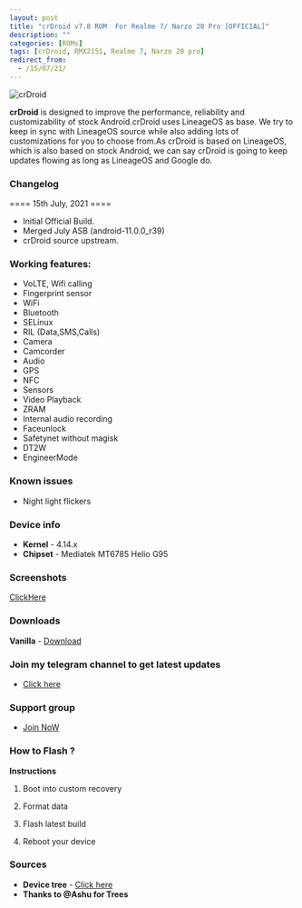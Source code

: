```yaml
---
layout: post
title: "crDroid v7.8 ROM  For Realme 7/ Narzo 20 Pro [OFFICIAL]"
description: ""
categories: [ROMs]
tags: [crDroid, RMX2151, Realme 7, Narzo 20 pro]
redirect_from:
  - /15/07/21/
---
```


![crDroid](https://gitlab.com/sribalaji/sribalaji.gitlab.io/-/raw/master/assets/images/headers/crDroid.jpg?raw=true)

**crDroid** is designed to improve the performance, reliability and customizability of stock Android.crDroid uses LineageOS as base. We try to keep in sync with LineageOS source while also adding lots of customizations for you to choose from.As crDroid is based on LineageOS, which is also based on stock Android, we can say crDroid is going to keep updates flowing as long as LineageOS and Google do.

### Changelog
==== 15th July, 2021 ====

- Initial Official Build.
- Merged July ASB (android-11.0.0_r39)
- crDroid source upstream.


### Working features:
* VoLTE, Wifi calling
* Fingerprint sensor
* WiFi
* Bluetooth
* SELinux
* RIL (Data,SMS,Calls)
* Camera
* Camcorder
* Audio
* GPS
* NFC
* Sensors
* Video Playback
* ZRAM
* Internal audio recording
* Faceunlock
* Safetynet without magisk
* DT2W
* EngineerMode

### Known issues
* Night light flickers

### Device info
* **Kernel** - 4.14.x
* **Chipset** - Mediatek MT6785 Helio G95

### Screenshots
[ClickHere](https://t.me/TheCloverly_Projects/118)

### Downloads
**Vanilla** - [Download](https://sourceforge.net/projects/crdroid/files/RMX2151/7.x/crDroidAndroid-11.0-20210715-RMX2151-v7.8.zip/download)

### Join my telegram channel to get latest updates
* [Click here](https://t.me/TheCloverly_Releases)

### Support group
* [Join NoW](https://t.me/SriBalajiHub)

### How to Flash ?
**Instructions**

1) Boot into custom recovery 

2) Format data

3) Flash latest build

4) Reboot your device 

### Sources
* **Device tree** - [Click here](https://github.com/iamthecloverly/device_realme_RMX2151)
* **Thanks to @Ashu for Trees**
